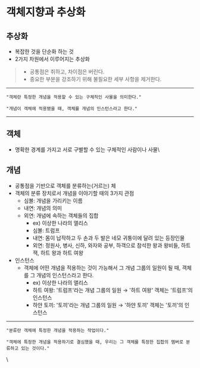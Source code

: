 # 객체지향과 추상화

## 추상화

* 복잡한 것을 단순화 하는 것
* 2가지 차원에서 이루어지는 추상화

> - 공통점은 취하고, 차이점은 버린다.
> - 중요한 부분을 강조하기 위해 불필요한 세부 사항을 제거한다.

***

```
"객체란 특정한 개념을 적용할 수 있는 구체적인 사물을 의미한다."

"개념이 객체에 적용됐을 때, 객체를 개념의 인스턴스라고 한다."
```

***

## 객체

* 명확한 경계를 가지고 서로 구별할 수 있는 구체적인 사람이나 사물\


## 개념

* 공통점을 기반으로 객체를 분류하는(거르는) 체
* 객체의 분류 장치로서 개념을 이야기할 때의 3가지 관점
  * 심볼: 개념을 가리키는 이름
  * 내연: 개념의 의미
  * 외연: 개념에 속하는 객체들의 집합
    * ex) 이상한 나라의 앨리스
    * 심볼: 트럼프
    * 내연: 몸이 납작하고 두 손과 두 발은 네모 귀퉁이에 달려 있는 등장인물
    * 외연: 정원사, 병사, 신하, 와자와 공부, 하객으로 참석한 왕과 왕비들, 하트 잭, 하트 왕과 하트 여왕
* 인스턴스
  * 객체에 어떤 개념을 적용하는 것이 가능해서 그 개념 그룹의 일원이 될 때, 객체를 그 개념의 인스턴스라고 한다.
    * ex) 이상한 나라의 앨리스
    * 하트 여왕: '트럼프'라는 개념 그룹의 일원 → '하트 여왕' 객체는 '트럼프'의 인스턴스
    * 하얀 토끼: '토끼'라는 개념 그룹의 일원 → '하얀 토끼' 객체는 '토끼'의 인스턴스

***

```
"분류란 객체에 특정한 개념을 적용하는 작업이다."

"객체에 특정한 개념을 적용하기로 결심했을 때, 우리는 그 객체를 특정한 집합의 멤버로 분류하고 있는 것이다."
```

\
